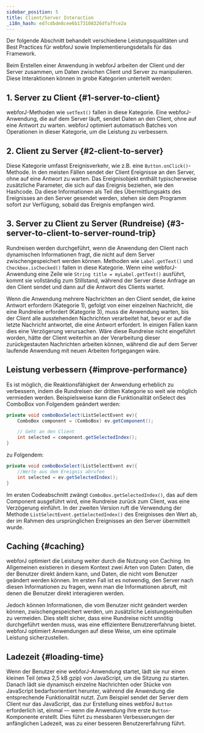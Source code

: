 ```yaml
---
sidebar_position: 5
title: Client/Server Interaction
_i18n_hash: ed7cdbde8cee6b173108326dfa7fce2a
---
```

Der folgende Abschnitt behandelt verschiedene Leistungsqualitäten und Best Practices für webforJ sowie Implementierungsdetails für das Framework.

Beim Erstellen einer Anwendung in webforJ arbeiten der Client und der Server zusammen, um Daten zwischen Client und Server zu manipulieren. Diese Interaktionen können in grobe Kategorien unterteilt werden:

## 1. Server zu Client {#1-server-to-client}

webforJ-Methoden wie `setText()` fallen in diese Kategorie. Eine webforJ-Anwendung, die auf dem Server läuft, sendet Daten an den Client, ohne auf eine Antwort zu warten. webforJ optimiert automatisch Batches von Operationen in dieser Kategorie, um die Leistung zu verbessern.

## 2. Client zu Server {#2-client-to-server}

Diese Kategorie umfasst Ereignisverkehr, wie z.B. eine `Button.onClick()`-Methode. In den meisten Fällen sendet der Client Ereignisse an den Server, ohne auf eine Antwort zu warten. Das Ereignisobjekt enthält typischerweise zusätzliche Parameter, die sich auf das Ereignis beziehen, wie den Hashcode. Da diese Informationen als Teil des Übermittlungsakts des Ereignisses an den Server gesendet werden, stehen sie dem Programm sofort zur Verfügung, sobald das Ereignis empfangen wird.

## 3. Server zu Client zu Server (Rundreise) {#3-server-to-client-to-server-round-trip}

Rundreisen werden durchgeführt, wenn die Anwendung den Client nach dynamischen Informationen fragt, die nicht auf dem Server zwischengespeichert werden können. Methoden wie `Label.getText()` und `Checkbox.isChecked()` fallen in diese Kategorie. Wenn eine webforJ-Anwendung eine Zeile wie `String title = myLabel.getText()` ausführt, kommt sie vollständig zum Stillstand, während der Server diese Anfrage an den Client sendet und dann auf die Antwort des Clients wartet.

Wenn die Anwendung mehrere Nachrichten an den Client sendet, die keine Antwort erfordern (Kategorie 1), gefolgt von einer einzelnen Nachricht, die eine Rundreise erfordert (Kategorie 3), muss die Anwendung warten, bis der Client alle ausstehenden Nachrichten verarbeitet hat, bevor er auf die letzte Nachricht antwortet, die eine Antwort erfordert. In einigen Fällen kann dies eine Verzögerung verursachen. Wäre diese Rundreise nicht eingeführt worden, hätte der Client weiterhin an der Verarbeitung dieser zurückgestauten Nachrichten arbeiten können, während die auf dem Server laufende Anwendung mit neuen Arbeiten fortgegangen wäre.

## Leistung verbessern {#improve-performance}

Es ist möglich, die Reaktionsfähigkeit der Anwendung erheblich zu verbessern, indem die Rundreisen der dritten Kategorie so weit wie möglich vermieden werden. Beispielsweise kann die Funktionalität onSelect des ComboBox von Folgendem geändert werden:

```java
private void comboBoxSelect(ListSelectEvent ev){
    ComboBox component = (ComboBox) ev.getComponent();

    // Geht an den Client
    int selected = component.getSelectedIndex();
}
```

zu Folgendem:

```java
private void comboBoxSelect(ListSelectEvent ev){
    //Werte aus dem Ereignis abrufen
    int selected = ev.getSelectedIndex();
}
```

Im ersten Codeabschnitt zwängt `ComboBox.getSelectedIndex()`, das auf dem Component ausgeführt wird, eine Rundreise zurück zum Client, was eine Verzögerung einführt. In der zweiten Version ruft die Verwendung der Methode `ListSelectEvent.getSelectedIndex()` des Ereignisses den Wert ab, der im Rahmen des ursprünglichen Ereignisses an den Server übermittelt wurde.

## Caching {#caching}

webforJ optimiert die Leistung weiter durch die Nutzung von Caching. Im Allgemeinen existieren in diesem Kontext zwei Arten von Daten: Daten, die der Benutzer direkt ändern kann, und Daten, die nicht vom Benutzer geändert werden können. Im ersten Fall ist es notwendig, den Server nach diesen Informationen zu fragen, wenn man die Informationen abruft, mit denen die Benutzer direkt interagieren werden.

Jedoch können Informationen, die vom Benutzer nicht geändert werden können, zwischengespeichert werden, um zusätzliche Leistungseinbußen zu vermeiden. Dies stellt sicher, dass eine Rundreise nicht unnötig durchgeführt werden muss, was eine effizientere Benutzererfahrung bietet. webforJ optimiert Anwendungen auf diese Weise, um eine optimale Leistung sicherzustellen.

## Ladezeit {#loading-time}

Wenn der Benutzer eine webforJ-Anwendung startet, lädt sie nur einen kleinen Teil (etwa 2,5 kB gzip) von JavaScript, um die Sitzung zu starten. Danach lädt sie dynamisch einzelne Nachrichten oder Stücke von JavaScript bedarfsorientiert herunter, während die Anwendung die entsprechende Funktionalität nutzt. Zum Beispiel sendet der Server dem Client nur das JavaScript, das zur Erstellung eines webforJ `Button` erforderlich ist, einmal — wenn die Anwendung ihre erste `Button`-Komponente erstellt. Dies führt zu messbaren Verbesserungen der anfänglichen Ladezeit, was zu einer besseren Benutzererfahrung führt.
